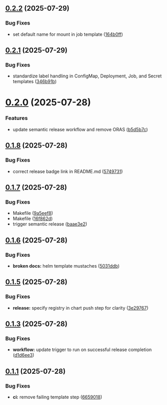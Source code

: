 ## [0.2.2](https://github.com/michaelw/common.itsumi/compare/v0.2.1...v0.2.2) (2025-07-29)


### Bug Fixes

* set default name for mount in job template ([164b0ff](https://github.com/michaelw/common.itsumi/commit/164b0ff7c2e339e7ef6928ccda32d27ea8c14055))

## [0.2.1](https://github.com/michaelw/common.itsumi/compare/v0.2.0...v0.2.1) (2025-07-29)


### Bug Fixes

* standardize label handling in ConfigMap, Deployment, Job, and Secret templates ([346b91b](https://github.com/michaelw/common.itsumi/commit/346b91bc9e4906935ee2dc4f69cb3983abd1df45))

# [0.2.0](https://github.com/michaelw/common.itsumi/compare/v0.1.8...v0.2.0) (2025-07-28)


### Features

* update semantic release workflow and remove ORAS ([b5d5b7c](https://github.com/michaelw/common.itsumi/commit/b5d5b7ce6b6cbe606ecadee0a9f36a3057c7cd20))

## [0.1.8](https://github.com/michaelw/common.itsumi/compare/v0.1.7...v0.1.8) (2025-07-28)


### Bug Fixes

* correct release badge link in README.md ([5749731](https://github.com/michaelw/common.itsumi/commit/57497314c5f2d5b30045e271204b8bd972d8a99f))

## [0.1.7](https://github.com/michaelw/common.itsumi/compare/v0.1.6...v0.1.7) (2025-07-28)


### Bug Fixes

* Makefile ([9a5eef8](https://github.com/michaelw/common.itsumi/commit/9a5eef8dd77324d99a84817d3c0a6f00ec9c73e8))
* Makefile ([16f862d](https://github.com/michaelw/common.itsumi/commit/16f862dae9591af7f2b00bfbcc22a13de20fd285))
* trigger semantic release ([baae3e2](https://github.com/michaelw/common.itsumi/commit/baae3e2cfc8a6e419c87e0178efd14befe6227e9))

## [0.1.6](https://github.com/michaelw/common.itsumi/compare/v0.1.5...v0.1.6) (2025-07-28)


### Bug Fixes

* **broken docs:** helm template mustaches ([5031ddb](https://github.com/michaelw/common.itsumi/commit/5031ddb68cf4685b753069cb8be713e2b97bb3f1))

## [0.1.5](https://github.com/michaelw/common.itsumi/compare/v0.1.4...v0.1.5) (2025-07-28)


### Bug Fixes

* **release:** specify registry in chart push step for clarity ([3e29767](https://github.com/michaelw/common.itsumi/commit/3e29767e28f800f1f1eb7f444e2b717833e3da16))

## [0.1.3](https://github.com/michaelw/common.itsumi/compare/v0.1.2...v0.1.3) (2025-07-28)


### Bug Fixes

* **workflow:** update trigger to run on successful release completion ([d1d6ee3](https://github.com/michaelw/common.itsumi/commit/d1d6ee30e6914fda04a0f0a0ceb5663a7471770b))

## [0.1.1](https://github.com/michaelw/common.itsumi/compare/v0.1.0...v0.1.1) (2025-07-28)


### Bug Fixes

* **ci:** remove failing template step ([6659018](https://github.com/michaelw/common.itsumi/commit/66590189655d971019281422d58e27f3a91e70ad))
